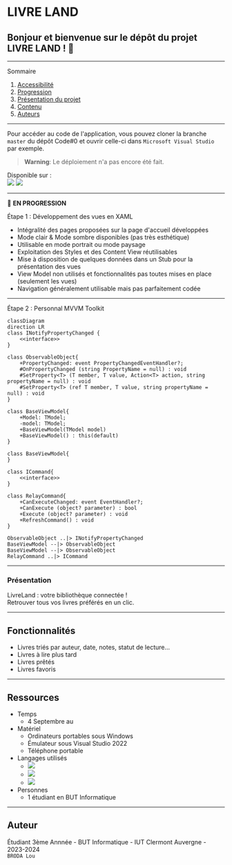 # **LIVRE LAND**

## Bonjour et bienvenue sur le dépôt du projet LIVRE LAND ! 👋

*******

Sommaire 
 1. [Accessibilité](#acces)
 2. [Progression](#progression)
 3. [Présentation du projet](#presentation)
 4. [Contenu](#contenu)
 5. [Auteurs](#auteurs)

*******

<div id='acces'/> 

Pour accéder au code de l'application, vous pouvez cloner la branche `master` du dépôt Code#0 et ouvrir celle-ci dans `Microsoft Visual Studio` par exemple.   

> **Warning**: Le déploiement n'a pas encore été fait.  

Disponible sur :  
![](https://img.shields.io/badge/Android-3DDC84?style=for-the-badge&logo=android&logoColor=white)
![](https://img.shields.io/badge/iOS-000000?style=for-the-badge&logo=ios&logoColor=white)

*******

<div id='progression'/>

🚧  __EN PROGRESSION__

Étape 1 : Développement des vues en XAML  
- Intégralité des pages proposées sur la page d'accueil développées
- Mode clair & Mode sombre disponibles (pas très esthétique)
- Utilisable en mode portrait ou mode paysage  
- Exploitation des Styles et des Content View réutilisables  
- Mise à disposition de quelques données dans un Stub pour la présentation des vues  
- View Model non utilisés et fonctionnalités pas toutes mises en place (seulement les vues)
- Navigation généralement utilisable mais pas parfaitement codée  

---

Étape 2 : Personnal MVVM Toolkit

```mermaid
classDiagram
direction LR
class INotifyPropertyChanged {
    <<interface>>
}

class ObservableObject{
    +PropertyChanged: event PropertyChangedEventHandler?;
    #OnPropertyChanged (string PropertyName = null) : void
    #SetProperty<T> (T member, T value, Action<T> action, string propertyName = null) : void
    #SetProperty<T> (ref T member, T value, string propertyName = null) : void
}

class BaseViewModel{
    +Model: TModel;
    -model: TModel;
    +BaseViewModel(TModel model)
    +BaseViewModel() : this(default)
}

class BaseViewModel{
}

class ICommand{
    <<interface>>
}

class RelayCommand{
    +CanExecuteChanged: event EventHandler?;
    +CanExecute (object? parameter) : bool
    +Execute (object? parameter) : void
    +RefreshCommand() : void
} 

ObservableObject ..|> INotifyPropertyChanged
BaseViewModel --|> ObservableObject
BaseViewModel --|> ObservableObject
RelayCommand ..|> ICommand

```

*******

<div id='presentation'/>

### **Présentation**

LivreLand : votre bibliothèque connectée !  
Retrouver tous vos livres préférés en un clic.  

*******

<div id='contenu'/>

## Fonctionnalités

- Livres triés par auteur, date, notes, statut de lecture...
- Livres à lire plus tard
- Livres prêtés
- Livres favoris

*******

## Ressources

- Temps
    - 4 Septembre au   
- Matériel
    - Ordinateurs portables sous Windows   
    - Émulateur sous Visual Studio 2022
    - Téléphone portable    
- Langages utilisés
    -  ![](https://img.shields.io/badge/.NETMAUI-5C2D91?style=for-the-badge&logo=.net&logoColor=white)
    -  ![](https://img.shields.io/badge/C%23-239120?style=for-the-badge&logo=c-sharp&logoColor=white)
    -  ![](https://img.shields.io/static/v1?style=for-the-badge&message=XAML&color=0C54C2&logo=XAML&logoColor=FFFFFF&label=)
- Personnes 
    - 1 étudiant en BUT Informatique


*******

<div id='auteurs'/>

## Auteur

Étudiant 3ème Annnée - BUT Informatique - IUT Clermont Auvergne - 2023-2024   
`BRODA Lou`
